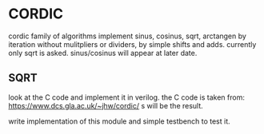 

# CORDIC

cordic family of algorithms implement sinus, cosinus, sqrt, arctangen by iteration
without mulitpliers or dividers, by simple shifts and adds.
currently only sqrt is asked.
sinus/cosinus will appear at later date.

## SQRT
look at the C code and implement it in verilog.
the C code is taken from: https://www.dcs.gla.ac.uk/~jhw/cordic/
s will be the result.

write implementation of this module and simple testbench to test it. 


